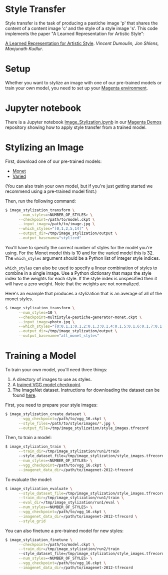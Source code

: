 # Style Transfer

Style transfer is the task of producing a pastiche image 'p' that shares the
content of a content image 'c' and the style of a style image 's'. This code
implements the paper "A Learned Representation for Artistic Style":

[A Learned Representation for Artistic Style](https://arxiv.org/abs/1610.07629). *Vincent Dumoulin, Jon Shlens,
Manjunath Kudlur*.

# Setup
Whether you want to stylize an image with one of our pre-trained models or train your own model, you need to set up your [Magenta environment](/README.md).

# Jupyter notebook
There is a Jupyter notebook [Image_Stylization.ipynb](https://github.com/tensorflow/magenta-demos/blob/master/jupyter-notebooks/Image_Stylization.ipynb)
in our [Magenta Demos](https://github.com/tensorflow/magenta-demos) repository showing how to apply style transfer from a trained model.

# Stylizing an Image
First, download one of our pre-trained models:

* [Monet](http://download.magenta.tensorflow.org/models/multistyle-pastiche-generator-monet.ckpt)
* [Varied](http://download.magenta.tensorflow.org/models/multistyle-pastiche-generator-varied.ckpt)

(You can also train your own model, but if you're just getting started we recommend using a pre-trained model first.)

Then, run the following command:

```bash
$ image_stylization_transform \
      --num_styles=<NUMBER_OF_STYLES> \
      --checkpoint=/path/to/model.ckpt \
      --input_image=/path/to/image.jpg \
      --which_styles="[0,1,2,5,14]" \
      --output_dir=/tmp/image_stylization/output \
      --output_basename="stylized"
```

You'll have to specify the correct number of styles for the model you're using. For the Monet model this is 10 and for the varied model this is 32. The `which_styles` argument should be a Python list of integer style indices.

`which_styles` can also be used to specify a linear combination of styles to
combine in a single image. Use a Python dictionary that maps the style index to
the weights for each style. If the style index is unspecified then it will have
a zero weight. Note that the weights are not normalized.

Here's an example that produces a stylization that is an average of all of the
monet styles.

```bash
$ image_stylization_transform \
      --num_styles=10 \
      --checkpoint=multistyle-pastiche-generator-monet.ckpt \
      --input_image=photo.jpg \
      --which_styles="{0:0.1,1:0.1,2:0.1,3:0.1,4:0.1,5:0.1,6:0.1,7:0.1,8:0.1,9:0.1}" \
      --output_dir=/tmp/image_stylization/output \
      --output_basename="all_monet_styles"
```

# Training a Model
To train your own model, you'll need three things:

1. A directory of images to use as styles.
2. A [trained VGG model checkpoint](http://download.tensorflow.org/models/vgg_16_2016_08_28.tar.gz).
3. The ImageNet dataset. Instructions for downloading the dataset can be found [here](https://github.com/tensorflow/models/tree/master/inception#getting-started).

First, you need to prepare your style images:

```bash
$ image_stylization_create_dataset \
      --vgg_checkpoint=/path/to/vgg_16.ckpt \
      --style_files=/path/to/style/images/*.jpg \
      --output_file=/tmp/image_stylization/style_images.tfrecord
```

Then, to train a model:

```bash
$ image_stylization_train \
      --train_dir=/tmp/image_stylization/run1/train
      --style_dataset_file=/tmp/image_stylization/style_images.tfrecord \
      --num_styles=<NUMBER_OF_STYLES> \
      --vgg_checkpoint=/path/to/vgg_16.ckpt \
      --imagenet_data_dir=/path/to/imagenet-2012-tfrecord
```

To evaluate the model:

```bash
$ image_stylization_evaluate \
      --style_dataset_file=/tmp/image_stylization/style_images.tfrecord \
      --train_dir=/tmp/image_stylization/run1/train \
      --eval_dir=/tmp/image_stylization/run1/eval \
      --num_styles=<NUMBER_OF_STYLES> \
      --vgg_checkpoint=/path/to/vgg_16.ckpt \
      --imagenet_data_dir=/path/to/imagenet-2012-tfrecord \
      --style_grid
```

You can also finetune a pre-trained model for new styles:

```bash
$ image_stylization_finetune \
      --checkpoint=/path/to/model.ckpt \
      --train_dir=/tmp/image_stylization/run2/train
      --style_dataset_file=/tmp/image_stylization/style_images.tfrecord \
      --num_styles=<NUMBER_OF_STYLES> \
      --vgg_checkpoint=/path/to/vgg_16.ckpt \
      --imagenet_data_dir=/path/to/imagenet-2012-tfrecord
```
